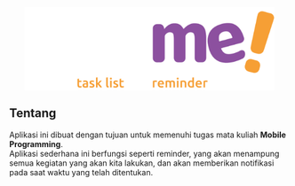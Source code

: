 <p align="center" style="display:flex; flex-direction:column; justify-content:center; align-items:center;">
    <img src="Alarme_assets\splash-logo.svg" alt="Alarme Logo" height="150px">
</p>

## Tentang 
Aplikasi ini dibuat dengan tujuan untuk memenuhi tugas mata kuliah **Mobile Programming**.  
Aplikasi sederhana ini berfungsi seperti reminder, yang akan menampung semua kegiatan yang akan kita lakukan, dan akan memberikan notifikasi pada saat waktu yang telah ditentukan.
